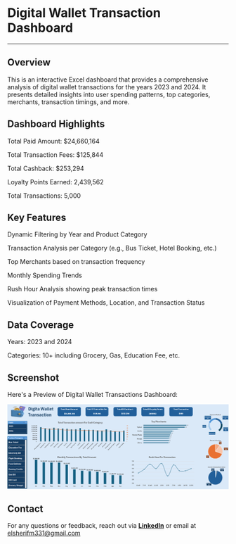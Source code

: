 

# **Digital Wallet Transaction Dashboard** 

---

## **Overview**

This is an interactive Excel dashboard that provides a comprehensive analysis of digital wallet transactions for the years 2023 and 2024. It presents detailed insights into user spending patterns, top categories, merchants, transaction timings, and more.

 ## **Dashboard Highlights**

Total Paid Amount: $24,660,164

Total Transaction Fees: $125,844

Total Cashback: $253,294

Loyalty Points Earned: 2,439,562

Total Transactions: 5,000


## **Key Features**

Dynamic Filtering by Year and Product Category

Transaction Analysis per Category (e.g., Bus Ticket, Hotel Booking, etc.)

Top Merchants based on transaction frequency

Monthly Spending Trends

Rush Hour Analysis showing peak transaction times

Visualization of Payment Methods, Location, and Transaction Status


## **Data Coverage**

Years: 2023 and 2024

Categories: 10+ including Grocery, Gas, Education Fee, etc.


## **Screenshot**
Here's a Preview of Digital Wallet Transactions Dashboard:

![Dashboard Screenshot](https://github.com/Mohamed12-elsherif/digital-wallet-transactions/blob/main/Screenshot%202025-06-26%20173236.png)

## **Contact**
For any questions or feedback, reach out via **[LinkedIn](https://www.linkedin.com/in/mohamed-elsherif-1197a11b2)**  or email at elsherifm331@gmail.com
